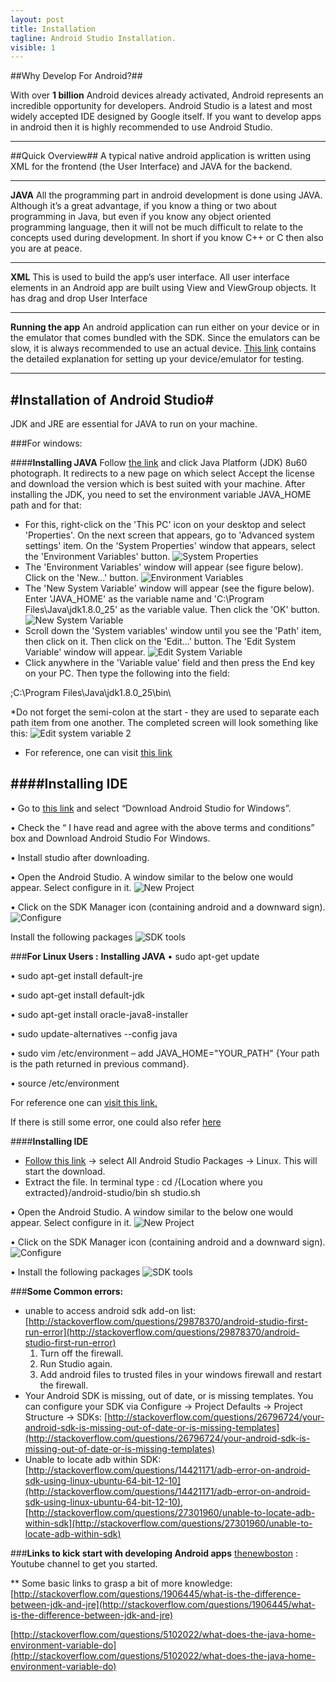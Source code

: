 ```yaml
---
layout: post
title: Installation
tagline: Android Studio Installation.
visible: 1
---
```


##Why Develop For Android?##


With over **1 billion** Android devices already activated, Android represents an incredible opportunity for developers.
Android Studio is a latest and most widely accepted IDE designed by Google itself. If you want to develop apps in android then it is highly recommended to use Android Studio.

----------

##Quick Overview##
A typical native android application is written using XML for the frontend (the User Interface) and JAVA for the backend.

----------
**JAVA**
All the programming part in android development is done using JAVA. Although it’s a great advantage, if you know a thing or two about programming in Java, but even if you know any object oriented programming language, then it will not be much difficult to relate to the concepts used during development. In short if you know C++ or C then also you are at peace.


----------
**XML**
This is used to build the app’s user interface. All user interface elements in an Android app are built using View and ViewGroup objects. It has drag and drop User Interface


----------
**Running the app**
An android application can run either on your device or in the emulator that comes bundled with the SDK. Since the emulators can be slow, it is always recommended to use an actual device. [This link](http://developer.android.com/intl/zh-cn/training/basics/firstapp/running-app.html) contains the detailed explanation for setting up your device/emulator for testing.


----------

#Installation of Android Studio#
------------------

JDK and JRE are essential for JAVA to run on your machine.

###For windows:

####**Installing JAVA**
Follow [the link](http://www.oracle.com/technetwork/java/javase/downloads/index.html) and click Java Platform (JDK) 8u60 photograph. It redirects to a new page on which select Accept the license and download the version which is best suited with your machine.
After installing the JDK, you need to set the environment variable JAVA_HOME path and for that:

 - For this, right-click on the 'This PC' icon on your desktop and select 'Properties'. On the next screen that appears, go to 'Advanced system settings' item. On the 'System Properties' window that appears, select the 'Environment Variables' button. 
![System Properties](https://raw.githubusercontent.com/sdsmdg/sdsmdg.github.io/master/public/images/installation/system_properties.png?raw=true)
 - The 'Environment Variables' window will appear (see figure below). Click on the 'New...' button. 
![Environment Variables](https://raw.githubusercontent.com/sdsmdg/sdsmdg.github.io/master/public/images/installation/environment_variables.png?raw=true)
 - The 'New System Variable' window will appear (see the figure below). Enter 'JAVA_HOME' as the variable name and 'C:\Program Files\Java\jdk1.8.0_25' as the variable value. Then click the 'OK' button. 
![New System Variable](https://raw.githubusercontent.com/sdsmdg/sdsmdg.github.io/master/public/images/installation/new_system_variable.png?raw=true)
 - Scroll down the 'System variables' window until you see the 'Path' item, then click on it. Then click on the 'Edit...' button. The 'Edit System Variable' window will appear. 
![Edit System Variable](https://raw.githubusercontent.com/sdsmdg/sdsmdg.github.io/master/public/images/installation/edit_system_variable.png?raw=true)
 - Click anywhere in the 'Variable value' field and then press the End key on your PC. Then type the following into the field:

  ;C:\Program Files\Java\jdk1.8.0_25\bin\

*Do not forget the semi-colon at the start - they are used to separate each path item from one another. The completed screen will look something like this: 
![Edit system variable 2](https://raw.githubusercontent.com/sdsmdg/sdsmdg.github.io/master/public/images/installation/edit_system_variable2.png?raw=true)

 - For reference, one can visit [this link](http://ridz1ba.blogspot.in/2015/01/how-to-install-oracle-java-and-andoid.html) 

####**Installing IDE**
------------------
• Go to [this link](http://developer.android.com/sdk/index.html) and select “Download Android Studio for Windows”.

• Check the “ I have read and agree with the above terms and conditions” box and Download Android Studio For Windows.

• Install studio after downloading.

• Open the Android Studio. A window similar to the below one would appear. Select configure in it.
![New Project](https://github.com/sdsmdg/sdsmdg.github.io/blob/master/public/images/installation/newproject.jpg?raw=true)

• Click on the SDK Manager icon (containing android and a downward sign).![Configure](https://github.com/sdsmdg/sdsmdg.github.io/blob/master/public/images/installation/configure.jpg?raw=true)


 Install the following packages
![SDK tools](https://github.com/sdsmdg/sdsmdg.github.io/blob/master/public/images/installation/SDKTools.jpg?raw=true)

###**For Linux Users :** 
**Installing JAVA**
• sudo apt-get update

• sudo apt-get install default-jre

• sudo apt-get install default-jdk

• sudo apt-get install oracle-java8-installer

• sudo update-alternatives --config java

• sudo vim /etc/environment – add JAVA_HOME="YOUR_PATH" {Your path is the path returned in previous command}.

• source /etc/environment

For reference one can [visit this link.](https://www.digitalocean.com/community/tutorials/how-to-install-java-on-ubuntu-with-apt-get)

If there is still some error, one could also refer [here](http://www.wikihow.com/Install-Oracle-Java-JDK-on-Ubuntu-Linux) 

####**Installing IDE**
 -  [Follow this link](https://developer.android.com/sdk/index.html) -> select All Android Studio Packages -> Linux. This will start the download.
 -  Extract the file. In terminal type  :
		 cd /{Location where you extracted}/android-studio/bin
		sh studio.sh
		
 
• Open the Android Studio. A window similar to the below one would appear. Select configure in it.
![New Project](https://github.com/sdsmdg/sdsmdg.github.io/blob/master/public/images/installation/newproject.jpg?raw=true)

• Click on the SDK Manager icon (containing android and a downward sign).![Configure](https://github.com/sdsmdg/sdsmdg.github.io/blob/master/public/images/installation/configure.jpg?raw=true)


• Install the following packages
![SDK tools](https://github.com/sdsmdg/sdsmdg.github.io/blob/master/public/images/installation/SDKTools.jpg?raw=true)

###**Some Common errors:**
 - unable to access android sdk add-on list:
[http://stackoverflow.com/questions/29878370/android-studio-first-run-error](http://stackoverflow.com/questions/29878370/android-studio-first-run-error)
	1. Turn off the firewall.
	2. Run Studio again.
	3. Add android files to trusted files in your windows firewall and restart the firewall.
 - Your Android SDK is missing, out of date, or is missing templates. You can configure your SDK via Configure -> Project Defaults -> Project Structure -> SDKs: [http://stackoverflow.com/questions/26796724/your-android-sdk-is-missing-out-of-date-or-is-missing-templates](http://stackoverflow.com/questions/26796724/your-android-sdk-is-missing-out-of-date-or-is-missing-templates)
 - Unable to locate adb within SDK: [http://stackoverflow.com/questions/14421171/adb-error-on-android-sdk-using-linux-ubuntu-64-bit-12-10](http://stackoverflow.com/questions/14421171/adb-error-on-android-sdk-using-linux-ubuntu-64-bit-12-10), [http://stackoverflow.com/questions/27301960/unable-to-locate-adb-within-sdk](http://stackoverflow.com/questions/27301960/unable-to-locate-adb-within-sdk)

###**Links to kick start with developing Android apps**
[thenewboston](https://www.youtube.com/playlist?list=PL6gx4Cwl9DGBsvRxJJOzG4r4k_zLKrnxl) : Youtube channel to get you started.

** Some basic links to grasp a bit of more knowledge:
[http://stackoverflow.com/questions/1906445/what-is-the-difference-between-jdk-and-jre](http://stackoverflow.com/questions/1906445/what-is-the-difference-between-jdk-and-jre)
 
[http://stackoverflow.com/questions/5102022/what-does-the-java-home-environment-variable-do](http://stackoverflow.com/questions/5102022/what-does-the-java-home-environment-variable-do)



